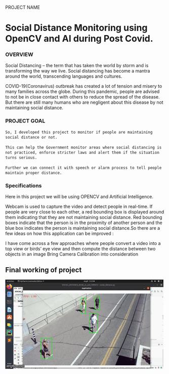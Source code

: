 
PROJECT NAME  

# Social Distance Monitoring using OpenCV and AI during Post Covid.

 

### OVERVIEW 

Social Distancing – the term that has taken the world by storm and is transforming the way we live. Social distancing has become a mantra around the world, transcending languages and cultures. 

COVID-19(Coronavirus) outbreak has created a lot of tension and misery to many families across the globe. During this pandemic, people are advised to not be in close contact with others to reduce the spread of the disease. But there are still many humans who are negligent about this disease by not maintaining social distance.  

### PROJECT GOAL 

    So, I developed this project to monitor if people are maintaining social distance or not. 

    This can help the Government monitor areas where social distancing is not practiced, enforce stricter laws and alert them if the situation turns serious. 

    Further we can connect it with speech or alarm process to tell people maintain proper distance. 

### Specifications 

Here in this project we will be using OPENCV and Artificial Intelligence. 

Webcam is used to capture the video and detect people in real-time. If people are very close to each other, a red bounding box is displayed around them indicating that they are not maintaining social distance. Red bounding boxes indicate that the person is in the proximity of another person and the blue box indicates the person is maintaining social distance.So there are a few ideas on how this application can be improved :

I have come across a few approaches where people convert a video into a top view or birds’ eye view and then compute the distance between two objects in an image
Bring Camera Calibration into consideration

## Final working of project

![social_distance_detctor](social_distance_detctor.gif)
